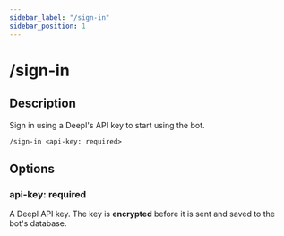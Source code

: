 ```yaml
---
sidebar_label: "/sign-in"
sidebar_position: 1
---
```


# /sign-in

## Description

Sign in using a Deepl's API key to start using the bot.

```command
/sign-in <api-key: required>
```

## Options

### api-key: required

A Deepl API key. The key is **encrypted** before it is sent and saved to the bot's database.
